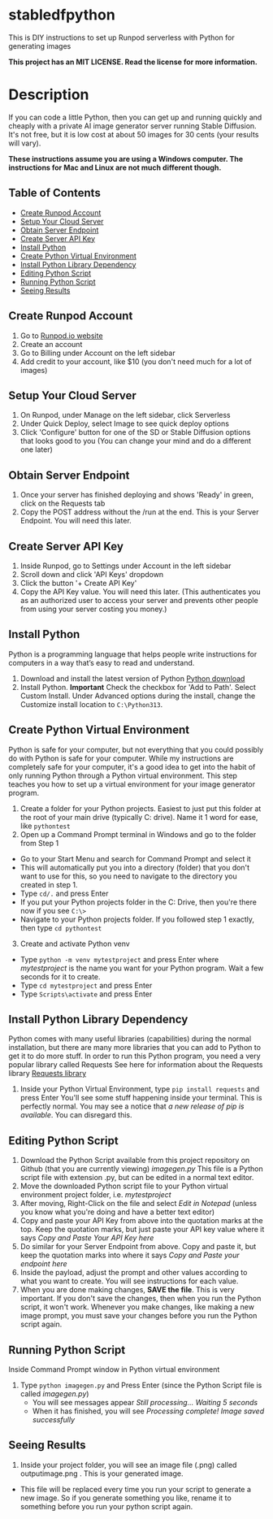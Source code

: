 # stabledfpython
This is DIY instructions to set up Runpod serverless with Python for generating images

**This project has an MIT LICENSE. Read the license for more information.**

# Description
If you can code a little Python, then you can get up and running quickly and cheaply with a private AI image generator server running Stable Diffusion. It's not free, but it is low cost at about 50 images for 30 cents (your results will vary).

**These instructions assume you are using a Windows computer. The instructions for Mac and Linux are not much different though.**

## Table of Contents
- [Create Runpod Account](https://github.com/hexabethimal/stabledfpython/#create-runpod-account)
- [Setup Your Cloud Server](https://github.com/hexabethimal/stabledfpython/#setup-your-cloud-server)
- [Obtain Server Endpoint](https://github.com/hexabethimal/stabledfpython/#obtain-server-endpoint)
- [Create Server API Key](https://github.com/hexabethimal/stabledfpython/#create-server-api-key)
- [Install Python](https://github.com/hexabethimal/stabledfpython/#install-python)
- [Create Python Virtual Environment](https://github.com/hexabethimal/stabledfpython/#create-python-virtual-environment)
- [Install Python Library Dependency](https://github.com/hexabethimal/stabledfpython/#install-python-library-dependency)
- [Editing Python Script](https://github.com/hexabethimal/stabledfpython/#editing-python-script)
- [Running Python Script](https://github.com/hexabethimal/stabledfpython/#running-python-script)
- [Seeing Results](https://github.com/hexabethimal/stabledfpython/#seeing-results)

## Create Runpod Account
1. Go to [Runpod.io website](https://www.runpod.io)
2. Create an account
3. Go to Billing under Account on the left sidebar
4. Add credit to your account, like $10 (you don't need much for a lot of images)

## Setup Your Cloud Server
1. On Runpod, under Manage on the left sidebar, click Serverless
2. Under Quick Deploy, select Image to see quick deploy options
3. Click 'Configure' button for one of the SD or Stable Diffusion options that looks good to you (You can change your mind and do a different one later)

## Obtain Server Endpoint
1. Once your server has finished deploying and shows 'Ready' in green, click on the Requests tab
2. Copy the POST address without the /run at the end. This is your Server Endpoint. You will need this later.

## Create Server API Key
1. Inside Runpod, go to Settings under Account in the left sidebar
2. Scroll down and click 'API Keys' dropdown
3. Click the button '+ Create API Key'
4. Copy the API Key value. You will need this later. (This authenticates you as an authorized user to access your server and prevents other people from using your server costing you money.)

## Install Python
Python is a programming language that helps people write instructions for computers in a way that’s easy to read and understand.
1. Download and install the latest version of Python [Python download](https://www.python.org/downloads/)
2. Install Python. **Important** Check the checkbox for 'Add to Path'. Select Custom Install. Under Advanced options during the install, change the Customize install location to `C:\Python313`.

## Create Python Virtual Environment
Python is safe for your computer, but not everything that you could possibly do with Python is safe for your computer. While my instructions are completely safe for your computer, it's a good idea to get into the habit of only running Python through a Python virtual environment. This step teaches you how to set up a virtual environment for your image generator program.
1. Create a folder for your Python projects. Easiest to just put this folder at the root of your main drive (typically C: drive). Name it 1 word for ease, like `pythontest`
2. Open up a Command Prompt terminal in Windows and go to the folder from Step 1
  - Go to your Start Menu and search for Command Prompt and select it
  - This will automatically put you into a directory (folder) that you don't want to use for this, so you need to navigate to the directory you created in step 1.
  - Type `cd/.` and press Enter
  - If you put your Python projects folder in the C: Drive, then you're there now if you see `C:\>`
  - Navigate to your Python projects folder. If you followed step 1 exactly, then type  `cd pythontest`
3. Create and activate Python venv
  - Type `python -m venv mytestproject` and press Enter where *mytestproject* is the name you want for your Python program. Wait a few seconds for it to create.
  - Type `cd mytestproject` and press Enter
  - Type `Scripts\activate` and press Enter 

## Install Python Library Dependency
Python comes with many useful libraries (capabilities) during the normal installation, but there are many more libraries that you can add to Python to get it to do more stuff. In order to run this Python program, you need a very popular library called Requests
See here for information about the Requests library [Requests library](https://pypi.org/project/requests/)
1. Inside your Python Virtual Environment, type `pip install requests` and press Enter
You'll see some stuff happening inside your terminal. This is perfectly normal.
You may see a notice that *a new release of pip is available*. You can disregard this.

## Editing Python Script
1. Download the Python Script available from this project repository on Github (that you are currently viewing) *imagegen.py*
This file is a Python script file with extension .py, but can be edited in a normal text editor.
2. Move the downloaded Python script file to your Python virtual environment project folder, i.e. *mytestproject*
3. After moving, Right-Click on the file and select *Edit in Notepad* (unless you know what you're doing and have a better text editor)
4. Copy and paste your API Key from above into the quotation marks at the top. Keep the quotation marks, but just paste your API key value where it says *Copy and Paste Your API Key here*
5. Do similar for your Server Endpoint from above. Copy and paste it, but keep the quotation marks into where it says *Copy and Paste your endpoint here*
6. Inside the payload, adjust the prompt and other values according to what you want to create. You will see instructions for each value.
7. When you are done making changes, **SAVE the file**. This is very important. If you don't save the changes, then when you run the Python script, it won't work. Whenever you make changes, like making a new image prompt, you must save your changes before you run the Python script again.

## Running Python Script
Inside Command Prompt window in Python virtual environment
1. Type `python imagegen.py` and Press Enter (since the Python Script file is called *imagegen.py*)
   - You will see messages appear *Still processing... Waiting 5 seconds*
   - When it has finished, you will see *Processing complete! Image saved successfully*

## Seeing Results
1. Inside your project folder, you will see an image file (.png) called outputimage.png . This is your generated image.
  - This file will be replaced every time you run your script to generate a new image. So if you generate something you like, rename it to something before you run your python script again.

